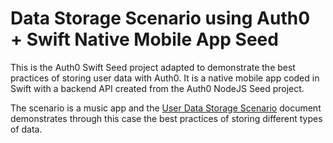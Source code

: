 # Data Storage Scenario using Auth0 + Swift Native Mobile App Seed

This is the Auth0 Swift Seed project adapted to demonstrate the best practices of storing user data with Auth0. It is a native mobile app coded in Swift with a backend API created from the Auth0 NodeJS Seed project.

The scenario is a music app and the [User Data Storage Scenario](https://auth0.com/docs/tutorials/User-Data-Storage-Scenario) document demonstrates through this case the best practices of storing different types of data.



